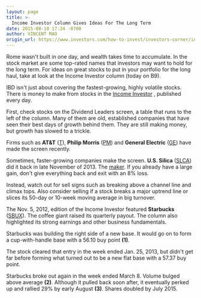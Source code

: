 ```yaml
---
layout: page
title: >-
  Income Investor Column Gives Ideas For The Long Term
date: 2015-08-10 17:24 -0700
author: VINCENT MAO
origin_url: https://www.investors.com/how-to-invest/investors-corner/income-stocks-can-provide-growth-too/
---
```


Rome wasn't built in one day, and wealth takes time to accumulate. In the stock market are some top-rated names that investors may want to hold for the long term. For ideas on great stocks to put in your portfolio for the long haul, take at look at the Income Investor column (today on B9).

IBD isn't just about covering the fastest-growing, highly volatile stocks. There is money to make from stocks in the [Income Investor](http://news.investors.com/investing/the-income-investor.htm) , published every day.

First, check stocks on the Dividend Leaders screen, a table that runs to the left of the column. Many of them are old, established companies that have seen their best days of growth behind them. They are still making money, but growth has slowed to a trickle.

Firms such as **AT&T** ([T](https://research.investors.com/quote.aspx?symbol=T)), **Philip Morris** ([PM](https://research.investors.com/quote.aspx?symbol=PM)) and **General Electric** ([GE](https://research.investors.com/quote.aspx?symbol=GE)) have made the screen recently.

Sometimes, faster-growing companies make the screen. **U.S. Silica** ([SLCA](https://research.investors.com/quote.aspx?symbol=SLCA)) did it back in late November of 2013. The [maker](https://www.investors.com/special-report/756667-master-this-sell-rule-investing-tips-on-when-to-sell-your-stocks.aspx). If you already have a large gain, don't give everything back and exit with an 8% loss.

Instead, watch out for sell signs such as breaking above a channel line and climax tops. Also consider selling if a stock breaks a major uptrend line or slices its 50-day or 10-week moving average in big turnover.

The Nov. 5, 2012, edition of the Income Investor featured **Starbucks** ([SBUX](https://research.investors.com/quote.aspx?symbol=SBUX)). The coffee giant raised its quarterly payout. The column also highlighted its strong earnings and other business fundamentals.

Starbucks was building the right side of a new base. It would go on to form a cup-with-handle base with a 56.10 buy point **(1)**.

The stock cleared that entry in the week ended Jan. 25, 2013, but didn't get far before forming what turned out to be a new flat base with a 57.37 buy point.

Starbucks broke out again in the week ended March 8. Volume bulged above average **(2)**. Although it pulled back soon after, it eventually perked up and rallied 29% by early August **(3)**. Shares doubled by July 2015.
